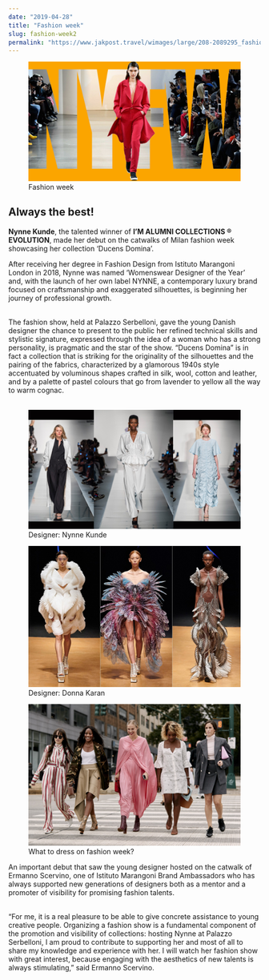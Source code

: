 ```yaml
---
date: "2019-04-28"
title: "Fashion week"
slug: fashion-week2
permalink: "https://www.jakpost.travel/wimages/large/208-2089295_fashion-wallpapers-girl-with-big-hat.jpg"
---
```

 <!-- markdownlint-disable MD033 -->
 <figure class="figure">
    <img src="./images/picture1.jpg" alt="Fashion week"/>
    <figcaption class="figure__caption">Fashion week</figcaption>
</figure>

## Always the best!
<b>Nynne Kunde</b>, the talented winner of <b>I’M ALUMNI COLLECTIONS ® EVOLUTION</b>, made her debut on the catwalks of Milan fashion week showcasing her collection ‘Ducens Domina’.

After receiving her degree in Fashion Design from Istituto Marangoni London in 2018, Nynne was named ‘Womenswear Designer of the Year’ and, with the launch of her own label NYNNE, a contemporary luxury brand focused on craftsmanship and exaggerated silhouettes, is beginning her journey of professional growth.<br></br>

The fashion show, held at Palazzo Serbelloni, gave the young Danish designer the chance to present to the public her refined technical skills and stylistic signature, expressed through the idea of a woman who has a strong personality, is pragmatic and the star of the show. “Ducens Domina” is in fact a collection that is striking for the originality of the silhouettes and the pairing of the fabrics, characterized by a glamorous 1940s style accentuated by voluminous shapes crafted in silk, wool, cotton and leather, and by a palette of pastel colours that go from lavender to yellow all the way to warm cognac.<br></br>

<figure class="figure">
    <img src="./images/1.jpg" alt="Nynne Kunde"/>
    <figcaption class="figure__caption">Designer: Nynne Kunde</figcaption>
</figure>

<figure class="figure">
    <img src="./images/picture3.jpg" alt="Donna Karan"/>
    <figcaption class="figure__caption">Designer: Donna Karan</figcaption>
</figure>

<figure class="figure">
    <img src="./images/picture4.jpg" alt="What to dress on fashion week?"/>
    <figcaption class="figure__caption">What to dress on fashion week?</figcaption>
</figure>


 

 
 
 An important debut that saw the young designer hosted on the catwalk of Ermanno Scervino, one of Istituto Marangoni Brand Ambassadors who has always supported new generations of designers both as a mentor and a promoter of visibility for promising fashion talents.<br></br> 

“For me, it is a real pleasure to be able to give concrete assistance to young creative people. Organizing a fashion show is a fundamental component of the promotion and visibility of collections: hosting Nynne at Palazzo Serbelloni, I am proud to contribute to supporting her and most of all to share my knowledge and experience with her. I will watch her fashion show with great interest, because engaging with the aesthetics of new talents is always stimulating,” said Ermanno Scervino.